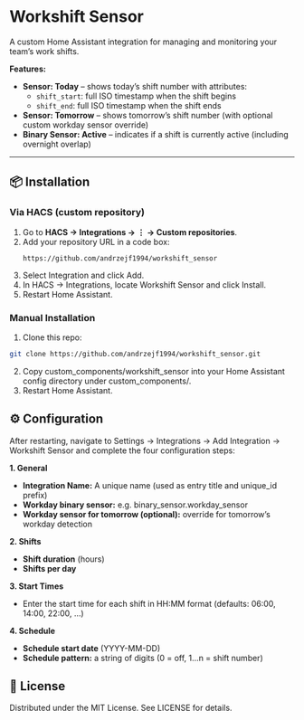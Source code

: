 # Workshift Sensor

A custom Home Assistant integration for managing and monitoring your team’s work shifts.

**Features:**
- **Sensor: Today** – shows today’s shift number with attributes:
  - `shift_start`: full ISO timestamp when the shift begins
  - `shift_end`: full ISO timestamp when the shift ends
- **Sensor: Tomorrow** – shows tomorrow’s shift number (with optional custom workday sensor override)
- **Binary Sensor: Active** – indicates if a shift is currently active (including overnight overlap)

---

## 📦 Installation

### Via HACS (custom repository)

1. Go to **HACS → Integrations → ⋮ → Custom repositories**.
2. Add your repository URL in a code box:
   ```text
   https://github.com/andrzejf1994/workshift_sensor
   ```
3. Select Integration and click Add.
4. In HACS → Integrations, locate Workshift Sensor and click Install.
5. Restart Home Assistant.

### Manual Installation

1. Clone this repo:
```bash
git clone https://github.com/andrzejf1994/workshift_sensor.git
```
2. Copy custom_components/workshift_sensor into your Home Assistant config directory under custom_components/.
3. Restart Home Assistant.

## ⚙️ Configuration

After restarting, navigate to Settings → Integrations → Add Integration → Workshift Sensor and complete the four configuration steps:

**1. General**
- **Integration Name:** A unique name (used as entry title and unique_id prefix)
- **Workday binary sensor:** e.g. binary_sensor.workday_sensor
- **Workday sensor for tomorrow (optional):** override for tomorrow’s workday detection
  
**2. Shifts**
- **Shift duration** (hours)
- **Shifts per day**
  
**3. Start Times**
- Enter the start time for each shift in HH:MM format (defaults: 06:00, 14:00, 22:00, …)
  
**4. Schedule**
- **Schedule start date** (YYYY-MM-DD)
- **Schedule pattern:** a string of digits (0 = off, 1…n = shift number)

## 📝 License

Distributed under the MIT License. See LICENSE for details.
